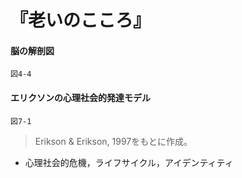 # 『老いのこころ』

#### 脳の解剖図
`図4-4`
> 

#### エリクソンの心理社会的発達モデル
`図7-1`
> Erikson & Erikson, 1997をもとに作成。
+ 心理社会的危機，ライフサイクル，アイデンティティ
